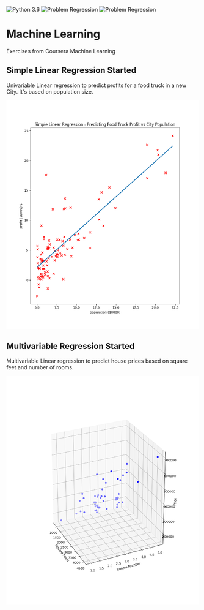 ![Python 3.6](https://img.shields.io/badge/Python-3.6-brightgreen.svg)   ![Problem Regression](https://img.shields.io/badge/Problem-Univariable%20Regression-orange.svg)   ![Problem Regression](https://img.shields.io/badge/Problem-Multivariable%20Regression-orange.svg)
# Machine Learning

Exercises from Coursera Machine Learning

## Simple Linear Regression Started

Univariable Linear regression to predict profits for a food truck in a new City. It's based on population size.


![screen 1](https://raw.githubusercontent.com/moraisaugusto/machineLearning/master/1.linearRegression/univariableLinearRegression.png)


## Multivariable Regression Started

Multivariable Linear regression to predict house prices based on square feet and number of rooms.


![screen 2](https://raw.githubusercontent.com/moraisaugusto/machineLearning/master/1.linearRegression/multivariableLinearRegression.png)

